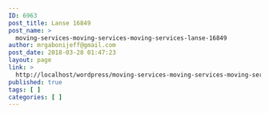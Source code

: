 ```yaml
---
ID: 6963
post_title: Lanse 16849
post_name: >
  moving-services-moving-services-moving-services-lanse-16849
author: mrgabonijeff@gmail.com
post_date: 2018-03-28 01:47:23
layout: page
link: >
  http://localhost/wordpress/moving-services-moving-services-moving-services-lanse-16849/
published: true
tags: [ ]
categories: [ ]
---
```

